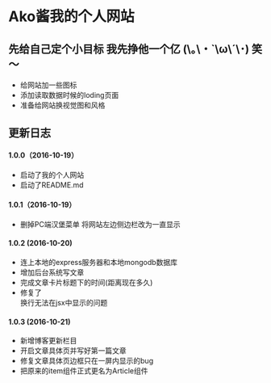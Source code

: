 # Ako酱我的个人网站

## 先给自己定个小目标 我先挣他一个亿 \(\｡\・\`\ω\´\･\) 笑～
 * 给网站加一些图标  
 * 添加读取数据时候的loding页面
 * 准备给网站换视觉图和风格 


## 更新日志
#### 1.0.0（2016-10-19）
 * 启动了我的个人网站
 * 启动了README.md

#### 1.0.1（2016-10-19）
 * 删掉PC端汉堡菜单 将网站左边侧边栏改为一直显示

#### 1.0.2 (2016-10-20)
 * 连上本地的express服务器和本地mongodb数据库
 * 增加后台系统写文章
 * 完成文章卡片标题下的时间(距离现在多久)
 * 修复了<br />换行无法在jsx中显示的问题

#### 1.0.3 (2016-10-21)
 * 新增博客更新栏目
 * 开启文章具体页并写好第一篇文章
 * 修复文章具体页边框只在一屏内显示的bug
 * 把原来的item组件正式更名为Article组件
